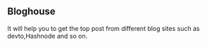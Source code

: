 ## Bloghouse 
It will help you to get the top post from different blog sites such as devto,Hashnode and so on.
